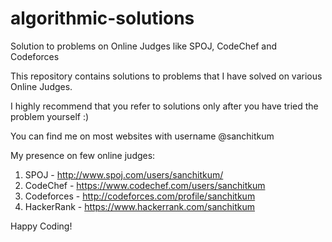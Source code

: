 # algorithmic-solutions
Solution to problems on Online Judges like SPOJ, CodeChef and Codeforces

This repository contains solutions to problems that I have solved on various Online Judges.

I highly recommend that you refer to solutions only after you have tried the problem yourself :)

You can find me on most websites with username @sanchitkum

My presence on few online judges:

1. SPOJ - http://www.spoj.com/users/sanchitkum/
2. CodeChef - https://www.codechef.com/users/sanchitkum
3. Codeforces - http://codeforces.com/profile/sanchitkum
4. HackerRank - https://www.hackerrank.com/sanchitkum

Happy Coding!
